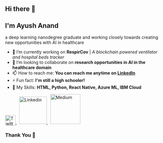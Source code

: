 ## Hi there 👋
## I'm Ayush Anand
a deep learning nanodegree graduate and working closely towards creating new opportunities with AI in healthcare

- 🔭 I’m currently working on **RespirCov** | *A blockchain powered ventilator and hospital beds tracker*
- 👯 I’m looking to collaborate on **research opportunities in AI in the healthcare domain**
- 📫 How to reach me: **You can reach me anytime on [LinkedIn](https://linkedin.com/in/theayushanand)**
- ⚡ Fun fact: **I'm still a high schooler!**
- 🤔 My Skills: **HTML, Python, React Native, Azure ML, IBM Cloud**


<a href="https://twitter.com/theayushanand">
  <img  alt="Twitter" width="34px" style="position:relative;bottom:-5px" src="https://cdn3.iconfinder.com/data/icons/basicolor-reading-writing/24/077_twitter-128.png" />
</a>
&nbsp;
<a href="https://www.linkedin.com/in/theayushanand">
  <img  alt="Linkedin" width="90px" src="https://content.linkedin.com/content/dam/me/business/en-us/amp/brand-site/v2/bg/LI-Logo.svg.original.svg" />
</a>
&nbsp;
<a href="https://medium.com/theayushanand">
  <img  alt="Medium" width="98px" src="https://miro.medium.com/max/2000/1*5ztbgEt4NqpVaxTc64C-XA.png" />
</a>

</div>


### Thank You 🙏
<!--
**ayushanand18/ayushanand18** is a ✨ _special_ ✨ repository because its `README.md` (this file) appears on your GitHub profile.

Here are some ideas to get you started:

- 🔭 I’m currently working on ...
- 🌱 I’m currently learning ...
- 👯 I’m looking to collaborate on ...
- 🤔 I’m looking for help with ...
- 💬 Ask me about ...
- 📫 How to reach me: ...
- 😄 Pronouns: ...
- ⚡ Fun fact: ...
-->
